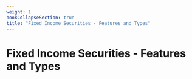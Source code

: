 ```yaml
---
weight: 1
bookCollapseSection: true
title: "Fixed Income Securities - Features and Types"
---
```


# Fixed Income Securities - Features and Types

